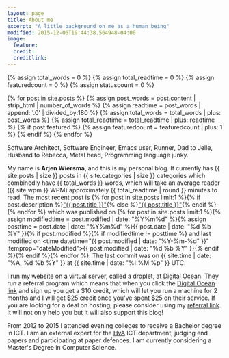 ```yaml
---
layout: page
title: About me
excerpt: "A little background on me as a human being"
modified: 2015-12-06T19:44:38.564948-04:00
image:
  feature:
  credit:
  creditlink:
---
```


{% assign total_words = 0 %}
{% assign total_readtime = 0 %}
{% assign featuredcount = 0 %}
{% assign statuscount = 0 %}

{% for post in site.posts %}
    {% assign post_words = post.content | strip_html | number_of_words %}
    {% assign readtime = post_words | append: '.0' | divided_by:180 %}
    {% assign total_words = total_words | plus: post_words %}
    {% assign total_readtime = total_readtime | plus: readtime %}
    {% if post.featured %}
    {% assign featuredcount = featuredcount | plus: 1 %}
    {% endif %}
{% endfor %}

Software Architect, Software Engineer, Emacs user, Runner, Dad to Jelle, Husband to Rebecca, Metal head, Programming language junky.


My name is **Arjen Wiersma**, and this is my personal blog. It currently has {{ site.posts | size }} posts in {{ site.categories | size }} categories which combinedly have {{ total_words }} words, which will take an average reader ({{ site.wpm }} WPM) approximately <span class="time">{{ total_readtime | round }}</span> minutes to read. The most recent post is {% for post in site.posts limit:1 %}{% if post.description %}<a href="{{ site.url }}{{ post.url }}" title="{{ post.description }}">"{{ post.title }}"</a>{% else %}<a href="{{ site.url }}{{ post.url }}" title="{{ post.description }}" title="Read more about {{ post.title }}">"{{ post.title }}"</a>{% endif %}{% endfor %} which was published on {% for post in site.posts limit:1 %}{% assign modifiedtime = post.modified | date: "%Y%m%d" %}{% assign posttime = post.date | date: "%Y%m%d" %}<time datetime="{{ post.date | date_to_xmlschema }}" class="post-time">{{ post.date | date: "%d %b %Y" }}</time>{% if post.modified %}{% if modifiedtime != posttime %} and last modified on <time datetime="{{ post.modified | date: "%Y-%m-%d" }}" itemprop="dateModified">{{ post.modified | date: "%d %b %Y" }}</time>{% endif %}{% endif %}{% endfor %}. The last commit was on {{ site.time | date: "%A, %d %b %Y" }} at {{ site.time | date: "%I:%M %p" }} UTC.

I run my website on a virtual server, called a droplet, at [Digital Ocean](https://www.digitalocean.com/?refcode=b1a59936f097). They run a referral program which means that when you click the [Digital Ocean link](https://www.digitalocean.com/?refcode=b1a59936f097) and sign up you get a $10 credit, which will let you run a machine for 2 months and I will get $25 credit once you've spent $25 on their service. If you are looking for a deal on hosting, please consider using my [referral link](https://www.digitalocean.com/?refcode=b1a59936f097). It will not only help you but it will also support this blog!

From 2012 to 2015 I attended evening colleges to receive a Bachelor degree in ICT. I am an external expert for the [HvA](http://www.hva.nl) ICT department, judging end papers and participating at paper defences. I am currently considering a Master's Degree in Computer Science.

